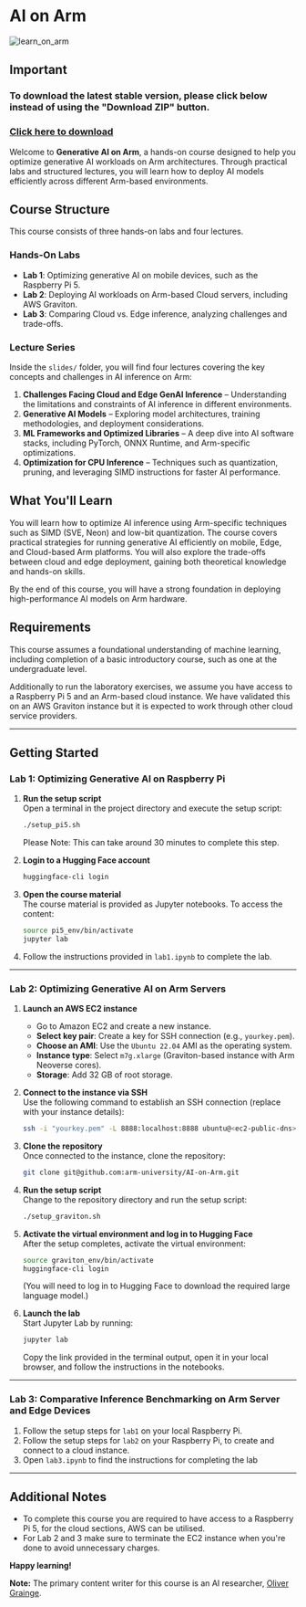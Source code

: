 # **AI on Arm**

![learn_on_arm](./img/Learn%20on%20Arm_banner.png)

## Important
### To download the latest stable version, please click below instead of using the "Download ZIP" button.
### [Click here to download](https://github.com/arm-university/AI-on-Arm/releases/download/v1.0.0/AI-on-Arm-main.zip)

Welcome to **Generative AI on Arm**, a hands-on course designed to help you optimize generative AI workloads on Arm architectures. Through practical labs and structured lectures, you will learn how to deploy AI models efficiently across different Arm-based environments.

## Course Structure

This course consists of three hands-on labs and four lectures.

### Hands-On Labs
- **Lab 1**: Optimizing generative AI on mobile devices, such as the Raspberry Pi 5.
- **Lab 2**: Deploying AI workloads on Arm-based Cloud servers, including AWS Graviton.
- **Lab 3**: Comparing Cloud vs. Edge inference, analyzing challenges and trade-offs.

### Lecture Series
Inside the `slides/` folder, you will find four lectures covering the key concepts and challenges in AI inference on Arm:

1. **Challenges Facing Cloud and Edge GenAI Inference** – Understanding the limitations and constraints of AI inference in different environments.
2. **Generative AI Models** – Exploring model architectures, training methodologies, and deployment considerations.
3. **ML Frameworks and Optimized Libraries** – A deep dive into AI software stacks, including PyTorch, ONNX Runtime, and Arm-specific optimizations.
4. **Optimization for CPU Inference** – Techniques such as quantization, pruning, and leveraging SIMD instructions for faster AI performance.

## What You'll Learn

You will learn how to optimize AI inference using Arm-specific techniques such as SIMD (SVE, Neon) and low-bit quantization. The course covers practical strategies for running generative AI efficiently on mobile, Edge, and Cloud-based Arm platforms. You will also explore the trade-offs between cloud and edge deployment, gaining both theoretical knowledge and hands-on skills.

By the end of this course, you will have a strong foundation in deploying high-performance AI models on Arm hardware.

## Requirements

This course assumes a foundational understanding of machine learning, including completion of a basic introductory course, such as one at the undergraduate level.

Additionally to run the laboratory exercises, we assume you have access to a Raspberry Pi 5 and an Arm-based cloud instance. We have validated this on an AWS Graviton instance but it is expected to work through other cloud service providers. 


---

## **Getting Started**

### **Lab 1: Optimizing Generative AI on Raspberry Pi**

1. **Run the setup script**  
   Open a terminal in the project directory and execute the setup script:  
   ```bash
   ./setup_pi5.sh
   ```
   Please Note: This can take around 30 minutes to complete this step. 

2. **Login to a Hugging Face account**
   ```bash
   huggingface-cli login
   ```
3. **Open the course material**  
   The course material is provided as Jupyter notebooks. To access the content:
   ```bash
   source pi5_env/bin/activate
   jupyter lab
   ```

4. Follow the instructions provided in `lab1.ipynb` to complete the lab.

---

### **Lab 2: Optimizing Generative AI on Arm Servers**

1. **Launch an AWS EC2 instance**  
   - Go to Amazon EC2 and create a new instance.
   - **Select key pair**: Create a key for SSH connection (e.g., `yourkey.pem`).
   - **Choose an AMI**: Use the `Ubuntu 22.04` AMI as the operating system.
   - **Instance type**: Select `m7g.xlarge` (Graviton-based instance with Arm Neoverse cores).
   - **Storage**: Add 32 GB of root storage.

2. **Connect to the instance via SSH**  
   Use the following command to establish an SSH connection (replace with your instance details):
   ```bash
   ssh -i "yourkey.pem" -L 8888:localhost:8888 ubuntu@<ec2-public-dns>
   ```

3. **Clone the repository**  
   Once connected to the instance, clone the repository:
   ```bash
   git clone git@github.com:arm-university/AI-on-Arm.git
   ```

4. **Run the setup script**  
   Change to the repository directory and run the setup script:
   ```bash
   ./setup_graviton.sh
   ```

5. **Activate the virtual environment and log in to Hugging Face**  
   After the setup completes, activate the virtual environment:
   ```bash
   source graviton_env/bin/activate
   huggingface-cli login
   ```
   (You will need to log in to Hugging Face to download the required large language model.)

6. **Launch the lab**  
   Start Jupyter Lab by running:
   ```bash
   jupyter lab
   ```
   Copy the link provided in the terminal output, open it in your local browser, and follow the instructions in the notebooks.

---

### **Lab 3: Comparative Inference Benchmarking on Arm Server and Edge Devices**

1. Follow the setup steps for `lab1` on your local Raspberry Pi.
2. Follow the setup steps for `lab2` on your Raspberry Pi, to create and connect to a cloud instance.
3. Open `lab3.ipynb` to find the instructions for completing the lab 

---

## **Additional Notes**
- To complete this course you are required to have access to a Raspberry Pi 5, for the cloud sections, AWS can be utilised. 
- For Lab 2 and 3 make sure to terminate the EC2 instance when you're done to avoid unnecessary charges.

**Happy learning!**

**Note:** The primary content writer for this course is an AI researcher, [Oliver Grainge](https://github.com/OliverGrainge).
